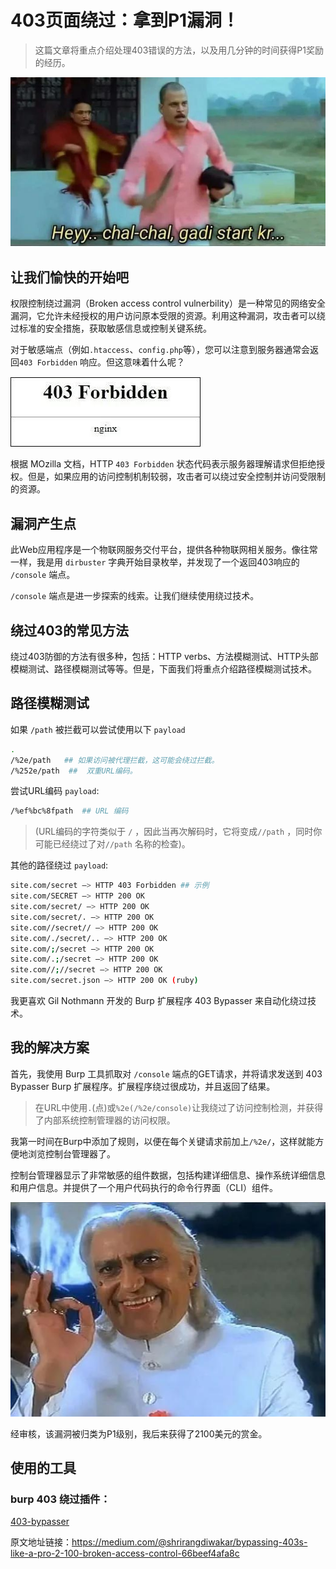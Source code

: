 # 403页面绕过：拿到P1漏洞！

> 这篇文章将重点介绍处理403错误的方法，以及用几分钟的时间获得P1奖励的经历。

![](../../img/1_nca2S7WsgrZp1wK5eYtlSQ.jpg)
## 让我们愉快的开始吧

权限控制绕过漏洞（Broken access control vulnerbility）是一种常见的网络安全漏洞，它允许未经授权的用户访问原本受限的资源。利用这种漏洞，攻击者可以绕过标准的安全措施，获取敏感信息或控制关键系统。

对于敏感端点（例如`.htaccess`、`config.php`等），您可以注意到服务器通常会返回`403 Forbidden` 响应。但这意味着什么呢？

![](../../img/1_p4dL3t13CjEQlaqS7cZ1AQ.jpg)

根据 MOzilla 文档，HTTP `403 Forbidden` 状态代码表示服务器理解请求但拒绝授权。但是，如果应用的访问控制机制较弱，攻击者可以绕过安全控制并访问受限制的资源。

## 漏洞产生点

此Web应用程序是一个物联网服务交付平台，提供各种物联网相关服务。像往常一样，我是用 `dirbuster` 字典开始目录枚举，并发现了一个返回403响应的 `/console` 端点。

`/console` 端点是进一步探索的线索。让我们继续使用绕过技术。 

## 绕过403的常见方法

绕过403防御的方法有很多种，包括：HTTP verbs、方法模糊测试、HTTP头部模糊测试、路径模糊测试等等。但是，下面我们将重点介绍路径模糊测试技术。

## 路径模糊测试

如果 `/path`  被拦截可以尝试使用以下 `payload`

```bash
.
/%2e/path   ## 如果访问被代理拦截，这可能会绕过拦截。
/%252e/path  ##  双重URL编码。
```

尝试URL编码 `payload`:

```bash
/%ef%bc%8fpath  ## URL 编码
```

> (URL编码的字符类似于 `/` ，因此当再次解码时，它将变成`//path` ，同时你可能已经绕过了对`//path` 名称的检查)。

其他的路径绕过 `payload`:

```bash
site.com/secret –> HTTP 403 Forbidden ## 示例
site.com/SECRET –> HTTP 200 OK
site.com/secret/ –> HTTP 200 OK
site.com/secret/. –> HTTP 200 OK
site.com//secret// –> HTTP 200 OK
site.com/./secret/.. –> HTTP 200 OK
site.com/;/secret –> HTTP 200 OK
site.com/.;/secret –> HTTP 200 OK
site.com//;//secret –> HTTP 200 OK
site.com/secret.json –> HTTP 200 OK (ruby)
```

我更喜欢 Gil Nothmann 开发的 Burp 扩展程序 403 Bypasser 来自动化绕过技术。

## 我的解决方案

首先，我使用 Burp 工具抓取对 `/console` 端点的GET请求，并将请求发送到 403 Bypasser Burp 扩展程序。扩展程序绕过很成功，并且返回了结果。

> 在URL中使用`.`(点)或`%2e(/%2e/console)`让我绕过了访问控制检测，并获得了内部系统控制管理器的访问权限。

我第一时间在Burp中添加了规则，以便在每个关键请求前加上`/%2e/`，这样就能方便地浏览控制台管理器了。

控制台管理器显示了非常敏感的组件数据，包括构建详细信息、操作系统详细信息和用户信息。并提供了一个用户代码执行的命令行界面（CLI）组件。

<img src="../../img/1_WCQDJye8HjN3SPRaB8r66Q.jpg" title="" alt="" data-align="center">

经审核，该漏洞被归类为P1级别，我后来获得了2100美元的赏金。

## 使用的工具

### burp 403 绕过插件：

[403-bypasser](https://github.com/portswigger/403-bypasser)

原文地址链接：https://medium.com/@shrirangdiwakar/bypassing-403s-like-a-pro-2-100-broken-access-control-66beef4afa8c

